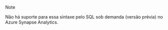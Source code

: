 > [!NOTE]
> Não há suporte para essa sintaxe pelo SQL sob demanda (versão prévia) no Azure Synapse Analytics.
